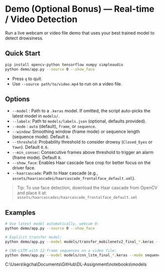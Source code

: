 
# Demo (Optional Bonus) — Real-time / Video Detection

Run a live webcam or video file demo that uses your best trained model to detect drowsiness.

## Quick Start

```bash
pip install opencv-python tensorflow numpy simpleaudio
python demo/app.py --source 0 --show_face
```

- Press `q` to quit.
- Use `--source path/to/video.mp4` to run on a video file.

## Options

- `--model` : Path to a `.keras` model. If omitted, the script auto-picks the latest model in `models/`.
- `--labels`: Path to `models/labels.json` (optional, defaults provided).
- `--mode`  : `auto` (default), `frame`, or `sequence`.
- `--window`: Smoothing window (frame mode) or sequence length (sequence mode). Default `8`.
- `--threshold`: Probability threshold to consider drowsy (`Closed_Eyes` or `Yawn`). Default `0.6`.
- `--min_consec`: Consecutive frames above threshold to trigger an alarm (frame mode). Default `8`.
- `--show_face`: Enables Haar cascade face crop for better focus on the driver face.
- `--haarcascade`: Path to Haar cascade (e.g., `assets/haarcascades/haarcascade_frontalface_default.xml`).

> Tip: To use face detection, download the Haar cascade from OpenCV and place it at:
> `assets/haarcascades/haarcascade_frontalface_default.xml`

## Examples

```bash
# Use latest model automatically, webcam 0:
python demo/app.py --source 0 --show_face

# Explicit transfer model:
python demo/app.py --model models/transfer_mobilenetv2_final_*.keras --source 0

# CNN-LSTM with 12-frame sequences on a video file:
python demo/app.py --model models/cnn_lstm_final_*.keras --mode sequence --window 12 --source path/to/video.mp4
```
C:\Users\kgcha\Documents\GitHub\DL-Assignment\notebooks\models